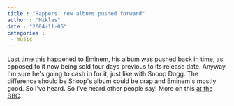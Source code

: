 ```yaml
---
title : "Rappers’ new albums pushed forward"
author : "Niklas"
date : "2004-11-05"
categories : 
 - music
---
```


Last time this happened to Eminem, his album was pushed back in time, as opposed to it now being sold four days previous to its release date. Anyway, I'm sure he's going to cash in for it, just like with Snoop Dogg. The difference should be Snoop's album could be crap and Eminem's mostly good. So I've heard. So I've heard other people say! More on this [at the BBC](http://news.bbc.co.uk/1/hi/entertainment/music/3985119.stm).
